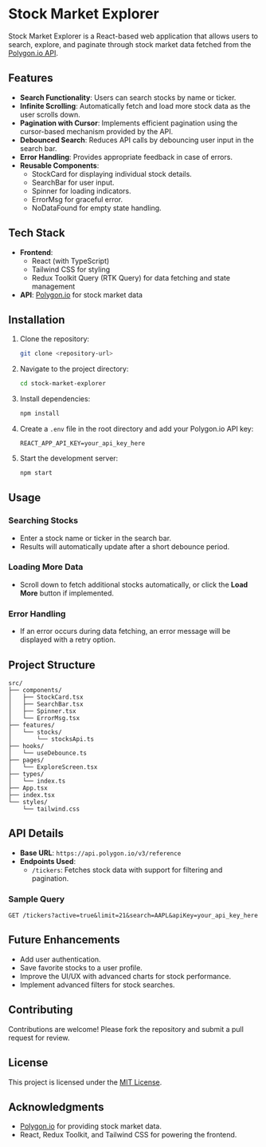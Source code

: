 # Stock Market Explorer

Stock Market Explorer is a React-based web application that allows users to search, explore, and paginate through stock market data fetched from the [Polygon.io API](https://polygon.io/).

## Features

- **Search Functionality**: Users can search stocks by name or ticker.
- **Infinite Scrolling**: Automatically fetch and load more stock data as the user scrolls down.
- **Pagination with Cursor**: Implements efficient pagination using the cursor-based mechanism provided by the API.
- **Debounced Search**: Reduces API calls by debouncing user input in the search bar.
- **Error Handling**: Provides appropriate feedback in case of errors.
- **Reusable Components**:
  - StockCard for displaying individual stock details.
  - SearchBar for user input.
  - Spinner for loading indicators.
  - ErrorMsg for graceful error.
  - NoDataFound for empty state handling.

## Tech Stack

- **Frontend**:
  - React (with TypeScript)
  - Tailwind CSS for styling
  - Redux Toolkit Query (RTK Query) for data fetching and state management
- **API**: [Polygon.io](https://polygon.io/) for stock market data

## Installation

1. Clone the repository:
   ```bash
   git clone <repository-url>
   ```
2. Navigate to the project directory:
   ```bash
   cd stock-market-explorer
   ```
3. Install dependencies:
   ```bash
   npm install
   ```
4. Create a `.env` file in the root directory and add your Polygon.io API key:
   ```env
   REACT_APP_API_KEY=your_api_key_here
   ```
5. Start the development server:
   ```bash
   npm start
   ```

## Usage

### Searching Stocks

- Enter a stock name or ticker in the search bar.
- Results will automatically update after a short debounce period.

### Loading More Data

- Scroll down to fetch additional stocks automatically, or click the **Load More** button if implemented.

### Error Handling

- If an error occurs during data fetching, an error message will be displayed with a retry option.

## Project Structure

```
src/
├── components/
│   ├── StockCard.tsx
│   ├── SearchBar.tsx
│   ├── Spinner.tsx
│   └── ErrorMsg.tsx
├── features/
│   └── stocks/
│       └── stocksApi.ts
├── hooks/
│   └── useDebounce.ts
├── pages/
│   └── ExploreScreen.tsx
├── types/
│   └── index.ts
├── App.tsx
├── index.tsx
└── styles/
    └── tailwind.css
```

## API Details

- **Base URL**: `https://api.polygon.io/v3/reference`
- **Endpoints Used**:
  - `/tickers`: Fetches stock data with support for filtering and pagination.

### Sample Query

```http
GET /tickers?active=true&limit=21&search=AAPL&apiKey=your_api_key_here
```

## Future Enhancements

- Add user authentication.
- Save favorite stocks to a user profile.
- Improve the UI/UX with advanced charts for stock performance.
- Implement advanced filters for stock searches.

## Contributing

Contributions are welcome! Please fork the repository and submit a pull request for review.

## License

This project is licensed under the [MIT License](LICENSE).

## Acknowledgments

- [Polygon.io](https://polygon.io/) for providing stock market data.
- React, Redux Toolkit, and Tailwind CSS for powering the frontend.
